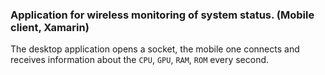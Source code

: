 ### Application for wireless monitoring of system status. (Mobile client, Xamarin)
The desktop application opens a socket, the mobile one connects and receives information about the `CPU`, `GPU`, `RAM`, `ROM` every second.
